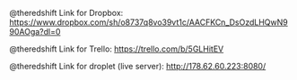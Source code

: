 @theredshift Link for Dropbox: https://www.dropbox.com/sh/o8737q8vo39vt1c/AACFKCn_DsOzdLHQwN990AOga?dl=0

@theredshift Link for Trello: https://trello.com/b/5GLHitEV

@theredshift Link for droplet (live server): http://178.62.60.223:8080/

